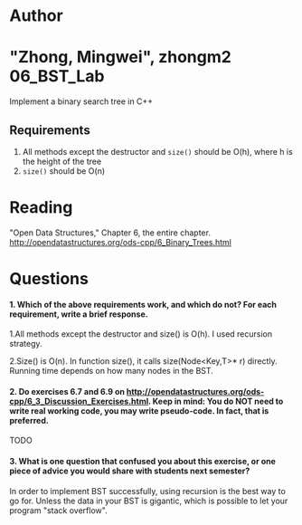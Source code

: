Author
==========
"Zhong, Mingwei", zhongm2
06_BST_Lab
==============

Implement a binary search tree in C++

Requirements
------------

1. All methods except the destructor and `size()` should be O(h), where h is the height of the tree
2. `size()` should be O(n)

Reading
=======
"Open Data Structures," Chapter 6, the entire chapter. http://opendatastructures.org/ods-cpp/6_Binary_Trees.html

Questions
=========

#### 1. Which of the above requirements work, and which do not? For each requirement, write a brief response.

1.All methods except the destructor and size() is O(h). I used recursion 
strategy.

2.Size() is O(n). In function size(), it calls size(Node<Key,T>* r) directly.
Running time depends on how many nodes in the BST.

#### 2. Do exercises 6.7 and 6.9 on http://opendatastructures.org/ods-cpp/6_3_Discussion_Exercises.html. Keep in mind: You do NOT need to write real working code, you may write pseudo-code. In fact, that is preferred.

TODO

#### 3. What is one question that confused you about this exercise, or one piece of advice you would share with students next semester?

In order to implement BST successfully, using recursion is the best way to go 
for. Unless the data in your BST is gigantic, which is possible to let your
program "stack overflow".



